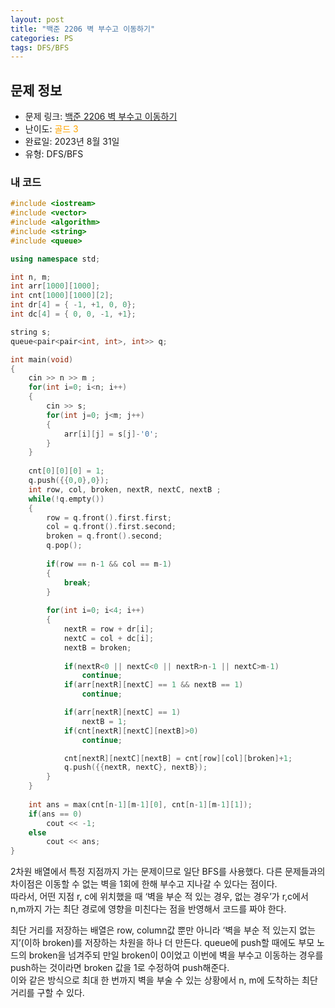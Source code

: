```yaml
---
layout: post
title: "백준 2206 벽 부수고 이동하기"
categories: PS
tags: DFS/BFS
---
```


## 문제 정보
- 문제 링크: [백준 2206 벽 부수고 이동하기](https://www.acmicpc.net/problem/2206)
- 난이도: <span style="color:#FFA500">골드 3</span>
- 완료일: 2023년 8월 31일
- 유형: DFS/BFS

### 내 코드

```C++
#include <iostream>
#include <vector>
#include <algorithm>
#include <string>
#include <queue>

using namespace std;

int n, m;
int arr[1000][1000];
int cnt[1000][1000][2];
int dr[4] = { -1, +1, 0, 0};
int dc[4] = { 0, 0, -1, +1};

string s;
queue<pair<pair<int, int>, int>> q;

int main(void)
{
	cin >> n >> m ;
	for(int i=0; i<n; i++)
	{
		cin >> s;
		for(int j=0; j<m; j++)
		{
			arr[i][j] = s[j]-'0';
		}
	}
	
	cnt[0][0][0] = 1;
	q.push({{0,0},0});
	int row, col, broken, nextR, nextC, nextB ;
	while(!q.empty())
	{
		row = q.front().first.first;
		col = q.front().first.second;
		broken = q.front().second;
		q.pop();
		
		if(row == n-1 && col == m-1)
		{
			break;
		}
		
		for(int i=0; i<4; i++)
		{
			nextR = row + dr[i];
			nextC = col + dc[i];
			nextB = broken;
			
			if(nextR<0 || nextC<0 || nextR>n-1 || nextC>m-1)
				continue;
			if(arr[nextR][nextC] == 1 && nextB == 1)
				continue;

			if(arr[nextR][nextC] == 1)
				nextB = 1;
			if(cnt[nextR][nextC][nextB]>0)
				continue;

			cnt[nextR][nextC][nextB] = cnt[row][col][broken]+1;
			q.push({{nextR, nextC}, nextB});
		}
	}
	
	int ans = max(cnt[n-1][m-1][0], cnt[n-1][m-1][1]); 
	if(ans == 0)
		cout << -1;
	else
		cout << ans;
}
```

2차원 배열에서 특정 지점까지 가는 문제이므로 일단 BFS를 사용했다. 다른 문제들과의 차이점은 이동할 수 없는 벽을 1회에 한해 부수고 지나갈 수 있다는 점이다.  
따라서, 어떤 지점 r, c에 위치했을 때 ‘벽을 부순 적 있는 경우, 없는 경우’가 r,c에서 n,m까지 가는 최단 경로에 영향을 미친다는 점을 반영해서 코드를 짜야 한다.  

최단 거리를 저장하는 배열은 row, column값 뿐만 아니라 ‘벽을 부순 적 있는지 없는지’(이하 broken)를 저장하는 차원을 하나 더 만든다. queue에 push할 때에도 부모 노드의 broken을 넘겨주되 만일 broken이 0이었고 이번에 벽을 부수고 이동하는 경우를 push하는 것이라면 broken 값을 1로 수정하여 push해준다.   
이와 같은 방식으로 최대 한 번까지 벽을 부술 수 있는 상황에서 n, m에 도착하는 최단 거리를 구할 수 있다.  

